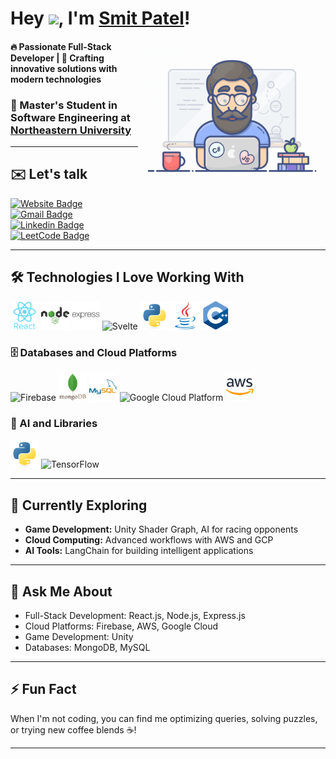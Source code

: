 # Hey <img src="https://media.giphy.com/media/hvRJCLFzcasrR4ia7z/giphy.gif" width="40px">, I'm <a href="https://synvito.com/">Smit Patel</a>!  
<img align='right' src="https://github.com/achyutghosh/achyutghosh/blob/master/gifs/people-at-work.gif" width="300">  
<h4>🔥 Passionate Full-Stack Developer | 🚀 Crafting innovative solutions with modern technologies</h4>  
<h3>💼 Master's Student in Software Engineering at <a href="https://www.northeastern.edu/">Northeastern University</a></h3>  

---

## :envelope: Let's talk  
[![Website Badge](https://img.shields.io/badge/Website-orange?style=flat-square&logo=google-chrome&logoColor=white)](https://synvito.com/)  
[![Gmail Badge](https://img.shields.io/badge/-patel.smit11@northeastern.edu-c14438?style=flat-square&logo=Gmail&logoColor=white&link=mailto:patel.smit11@northeastern.edu)](mailto:patel.smit11@northeastern.edu)  
[![Linkedin Badge](https://img.shields.io/badge/-LinkedIn-0e76a8?style=flat-square&logo=Linkedin&logoColor=white)](https://linkedin.com/in/smitpatel3107/)  
[![LeetCode Badge](https://img.shields.io/badge/-LeetCode-f89f1b?style=flat-square&logo=leetcode&logoColor=white)](https://www.leetcode.com/smitpatel_3107)  

---

## 🛠️ Technologies I Love Working With  
<p align="left">
  <img src="https://raw.githubusercontent.com/devicons/devicon/master/icons/react/react-original-wordmark.svg" alt="React.js" width="45" height="45" />
  <img src="https://raw.githubusercontent.com/devicons/devicon/master/icons/nodejs/nodejs-original-wordmark.svg" alt="Node.js" width="45" height="45" />
  <img src="https://raw.githubusercontent.com/devicons/devicon/master/icons/express/express-original-wordmark.svg" alt="Express.js" width="45" height="45" />
  <img src="https://upload.wikimedia.org/wikipedia/commons/1/1b/Svelte_Logo.svg" alt="Svelte" width="45" height="45" />
  <img src="https://raw.githubusercontent.com/devicons/devicon/master/icons/python/python-original.svg" alt="Python" width="45" height="45" />
  <img src="https://raw.githubusercontent.com/devicons/devicon/master/icons/java/java-original.svg" alt="Java" width="45" height="45" />
  <img src="https://raw.githubusercontent.com/devicons/devicon/master/icons/cplusplus/cplusplus-original.svg" alt="C++" width="45" height="45" />
</p>

### 🗄️ Databases and Cloud Platforms  
<p align="left">
  <img src="https://www.vectorlogo.zone/logos/firebase/firebase-icon.svg" alt="Firebase" width="45" height="45" />
  <img src="https://raw.githubusercontent.com/devicons/devicon/master/icons/mongodb/mongodb-original-wordmark.svg" alt="MongoDB" width="45" height="45" />
  <img src="https://raw.githubusercontent.com/devicons/devicon/master/icons/mysql/mysql-original-wordmark.svg" alt="MySQL" width="45" height="45" />
  <img src="https://www.vectorlogo.zone/logos/google_cloud/google_cloud-icon.svg" alt="Google Cloud Platform" width="45" height="45" />
  <img src="https://raw.githubusercontent.com/devicons/devicon/master/icons/amazonwebservices/amazonwebservices-original-wordmark.svg" alt="AWS" width="45" height="45" />
</p>

### 🤖 AI and Libraries  
<p align="left">
  <img src="https://raw.githubusercontent.com/devicons/devicon/master/icons/python/python-original.svg" alt="LangChain" width="45" height="45" /> <!-- Placeholder for LangChain -->
  <img src="https://www.vectorlogo.zone/logos/tensorflow/tensorflow-icon.svg" alt="TensorFlow" width="45" height="45" />
</p>

---

## 🔭 Currently Exploring  
- **Game Development:** Unity Shader Graph, AI for racing opponents  
- **Cloud Computing:** Advanced workflows with AWS and GCP  
- **AI Tools:** LangChain for building intelligent applications  

---

## 💬 Ask Me About  
- Full-Stack Development: React.js, Node.js, Express.js  
- Cloud Platforms: Firebase, AWS, Google Cloud  
- Game Development: Unity  
- Databases: MongoDB, MySQL  

---

## ⚡ Fun Fact  
When I'm not coding, you can find me optimizing queries, solving puzzles, or trying new coffee blends ☕!  

---

